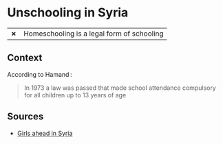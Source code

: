 # Unschooling in Syria
| | |
|-|-|
| __✗__ | Homeschooling is a legal form of schooling |

## Context

According to Hamand :

>  In 1973 a law was passed that made school attendance compulsory for all children up to 13 years of age

## Sources

* [Girls ahead in Syria](https://pubmed.ncbi.nlm.nih.gov/12318179/)
